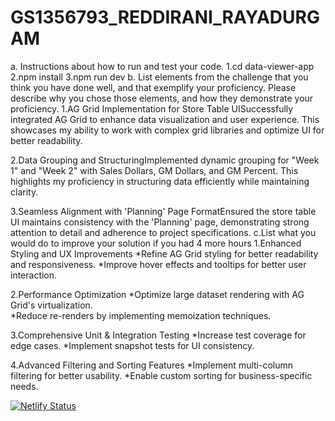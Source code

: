 # GS1356793_REDDIRANI_RAYADURGAM
a. Instructions about how to run and test your code. 
    1.cd data-viewer-app
    2.npm install
    3.npm run dev
b. List elements from the challenge that you think you have done well, and 
that exemplify your proficiency.  Please describe why you chose those 
elements, and how they demonstrate your proficiency. 
   1.AG Grid Implementation for Store Table UISuccessfully integrated AG Grid to enhance data visualization and user experience. This showcases my ability to work with complex grid libraries and optimize UI for 
     better readability.

   2.Data Grouping and StructuringImplemented dynamic grouping for "Week 1" and "Week 2" with Sales Dollars, GM Dollars, and GM Percent. This highlights my proficiency in structuring data efficiently while 
     maintaining clarity.

  3.Seamless Alignment with 'Planning' Page FormatEnsured the store table UI maintains consistency with the 'Planning' page, demonstrating strong attention to detail and adherence to project specifications. 
c.List what you would do to improve your solution if you had 4 more hours
   1.Enhanced Styling and UX Improvements
    *Refine AG Grid styling for better readability and responsiveness.
    *Improve hover effects and tooltips for better user interaction.

   2.Performance Optimization
    *Optimize large dataset rendering with AG Grid's virtualization.  
    *Reduce re-renders by implementing memoization techniques.
    
   3.Comprehensive Unit & Integration Testing
    *Increase test coverage for edge cases.
    *Implement snapshot tests for UI consistency.
    
   4.Advanced Filtering and Sorting Features
    *Implement multi-column filtering for better usability.
    *Enable custom sorting for business-specific needs.

    
[![Netlify Status](https://api.netlify.com/api/v1/badges/4d5ce54f-6a54-409d-9c36-c0f28073f8db/deploy-status)](https://app.netlify.com/sites/gsynergy-app/deploys)

